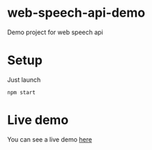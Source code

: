# web-speech-api-demo
Demo project for web speech api

# Setup

Just launch

    npm start

# Live demo

You can see a live demo [here](https://e-xtrategy.github.io/web-speech-api-demo/)
